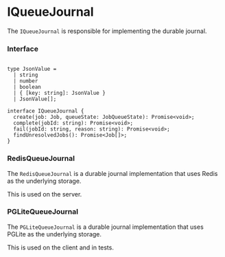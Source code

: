 # IQueueJournal

The `IQueueJournal` is responsible for implementing the durable journal.

### Interface

```tsx

type JsonValue =
  | string
  | number
  | boolean
  | { [key: string]: JsonValue }
  | JsonValue[];

interface IQueueJournal {
  create(job: Job, queueState: JobQueueState): Promise<void>;
  complete(jobId: string): Promise<void>;
  fail(jobId: string, reason: string): Promise<void>;
  findUnresolvedJobs(): Promise<Job[]>;
}

```

### RedisQueueJournal

The `RedisQueueJournal` is a durable journal implementation that uses Redis as the underlying storage.

This is used on the server.

### PGLiteQueueJournal

The `PGLiteQueueJournal` is a durable journal implementation that uses PGLite as the underlying storage.

This is used on the client and in tests.

